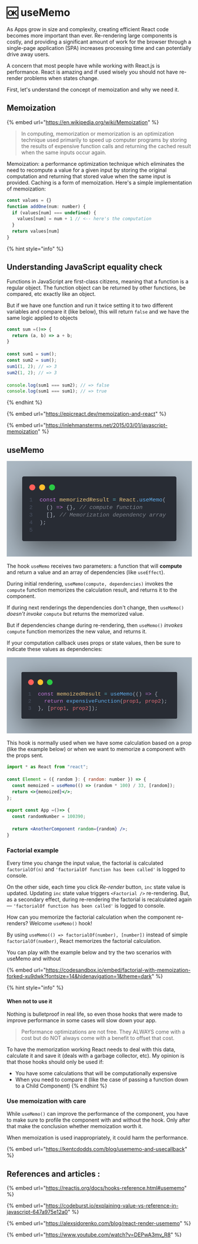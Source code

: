 # 🆗 useMemo

As Apps grow in size and complexity, creating efficient React code becomes more important than ever. Re-rendering large components is costly, and providing a significant amount of work for the browser through a single-page application (SPA) increases processing time and can potentially drive away users.

A concern that most people have while working with React.js is performance. React is amazing and if used wisely you should not have re-render problems when states change.

First, let's understand the concept of memoization and why we need it.

## Memoization <a href="#f80e" id="f80e"></a>

{% embed url="https://en.wikipedia.org/wiki/Memoization" %}

> In computing, memorization or memorization is an optimization technique used primarily to speed up computer programs by storing the results of expensive function calls and returning the cached result when the same inputs occur again.

Memoization: a performance optimization technique which eliminates the need to recompute a value for a given input by storing the original computation and returning that stored value when the same input is provided. Caching is a form of memoization. Here's a simple implementation of memoization:

```jsx
const values = {}
function addOne(num: number) {
  if (values[num] === undefined) {
    values[num] = num + 1 // <-- here's the computation
  }
  return values[num]
}
```

{% hint style="info" %}
## Understanding JavaScript equality check <a href="#2855" id="2855"></a>

Functions in JavaScript are first-class citizens, meaning that a function is a regular object. The function object can be returned by other functions, be compared, etc exactly like an object.

But if we have one function and run it twice setting it to two different variables and compare it (like below), this will return `false` and we have the same logic applied to objects

```jsx
const sum =()=> {
  return (a, b) => a + b;
}

const sum1 = sum();
const sum2 = sum();
sum1(1, 2); // => 3
sum2(1, 2); // => 3

console.log(sum1 === sum2); // => false
console.log(sum1 === sum1); // => true
```
{% endhint %}

{% embed url="https://epicreact.dev/memoization-and-react" %}

{% embed url="https://inlehmansterms.net/2015/03/01/javascript-memoization" %}

## **useMemo** <a href="#bfb8" id="bfb8"></a>

![](../.gitbook/assets/fddffd.png)

The hook `useMemo` receives two parameters: a function that will **compute** and return a value and an array of dependencies (like `useEffect`).&#x20;

During initial rendering, `useMemo(compute, dependencies)` invokes the `compute`  function memorizes the calculation result, and returns it to the component.

If during next renderings the dependencies don't change, then `useMemo()` _doesn't invoke_ `compute` but returns the memorized value.

But if dependencies change during re-rendering, then `useMemo()` _invokes_ `compute` function  memorizes the new value, and returns it.

If your computation callback uses props or state values, then be sure to indicate these values as dependencies:

![](../.gitbook/assets/dfdf.png)

This hook is normally used when we have some calculation based on a prop (like the example below) or when we want to memorize a component with the props sent.

```jsx
import * as React from "react";

const Element = ({ random }: { random: number }) => {
  const memoized = useMemo(() => (random * 100) / 33, [random]);
  return <>{memoized}</>;
};

export const App =()=> {
  const randomNumber = 100390;

  return <AnotherComponent random={random} />;
}
```

### Factorial example

Every time you change the input value, the factorial is calculated `factorialOf(n)` and `'factorialOf function has been called'` is logged to console.

On the other side, each time you click _Re-render_ button, `inc` state value is updated. Updating `inc` state value triggers `<Factorial />` re-rendering. But, as a secondary effect, during re-rendering the factorial is recalculated again — `'factorialOf function has been called'` is logged to console.

How can you memorize the factorial calculation when the component re-renders? Welcome `useMemo()` hook!

By using `useMemo(() => factorialOf(number), [number])` instead of simple `factorialOf(number)`, React memorizes the factorial calculation.

You can play with the example below and try the two scenarios with useMemo and without

{% embed url="https://codesandbox.io/embed/factorial-with-memoization-forked-xu9dwk?fontsize=14&hidenavigation=1&theme=dark" %}

{% hint style="info" %}
#### **When not to use it** <a href="#e3e7" id="e3e7"></a>

Nothing is bulletproof in real life, so even those hooks that were made to improve performance in some cases will slow down your app.

> Performance optimizations are not free. They ALWAYS come with a cost but do NOT always come with a benefit to offset that cost.

To have the memorization working React needs to deal with this data, calculate it and save it (deals with a garbage collector, etc). My opinion is that those hooks should only be used if:

* You have some calculations that will be computationally expensive
* When you need to compare it (like the case of passing a function down to a Child Component)
{% endhint %}

### Use memoization with care <a href="#4-use-memoization-with-care" id="4-use-memoization-with-care"></a>

While `useMemo()` can improve the performance of the component, you have to make sure to profile the component with and without the hook. Only after that make the conclusion whether memoization worth it.

When memoization is used inappropriately, it could harm the performance.

{% embed url="https://kentcdodds.com/blog/usememo-and-usecallback" %}

## References and articles :

{% embed url="https://reactjs.org/docs/hooks-reference.html#usememo" %}

{% embed url="https://codeburst.io/explaining-value-vs-reference-in-javascript-647a975e12a0" %}

{% embed url="https://alexsidorenko.com/blog/react-render-usememo" %}

{% embed url="https://www.youtube.com/watch?v=DEPwA3mv_R8" %}
